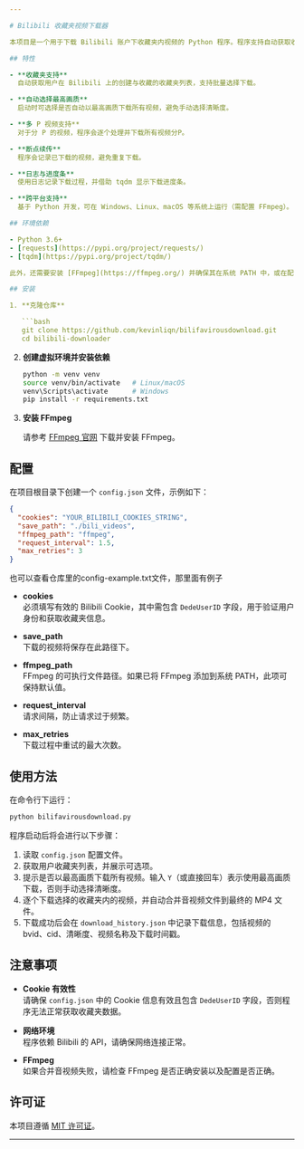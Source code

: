 ```yaml
---

# Bilibili 收藏夹视频下载器

本项目是一个用于下载 Bilibili 账户下收藏夹内视频的 Python 程序。程序支持自动获取收藏夹列表、选择要下载的收藏夹、选择下载清晰度（支持自动以最高画质下载）、记录下载历史（包括视频标题）等功能，同时使用 FFmpeg 合并 DASH 格式的音视频文件。

## 特性

- **收藏夹支持**  
  自动获取用户在 Bilibili 上的创建与收藏的收藏夹列表，支持批量选择下载。

- **自动选择最高画质**  
  启动时可选择是否自动以最高画质下载所有视频，避免手动选择清晰度。

- **多 P 视频支持**  
  对于分 P 的视频，程序会逐个处理并下载所有视频分P。

- **断点续传**  
  程序会记录已下载的视频，避免重复下载。

- **日志与进度条**  
  使用日志记录下载过程，并借助 tqdm 显示下载进度条。

- **跨平台支持**  
  基于 Python 开发，可在 Windows、Linux、macOS 等系统上运行（需配置 FFmpeg）。

## 环境依赖

- Python 3.6+
- [requests](https://pypi.org/project/requests/)
- [tqdm](https://pypi.org/project/tqdm/)

此外，还需要安装 [FFmpeg](https://ffmpeg.org/) 并确保其在系统 PATH 中，或在配置文件中指定 FFmpeg 的路径。

## 安装

1. **克隆仓库**

   ```bash
   git clone https://github.com/kevinliqn/bilifavirousdownload.git
   cd bilibili-downloader
   ```

2. **创建虚拟环境并安装依赖**

   ```bash
   python -m venv venv
   source venv/bin/activate   # Linux/macOS
   venv\Scripts\activate      # Windows
   pip install -r requirements.txt
   ```


3. **安装 FFmpeg**

   请参考 [FFmpeg 官网](https://ffmpeg.org/) 下载并安装 FFmpeg。

## 配置

在项目根目录下创建一个 `config.json` 文件，示例如下：

```json
{
  "cookies": "YOUR_BILIBILI_COOKIES_STRING",
  "save_path": "./bili_videos",
  "ffmpeg_path": "ffmpeg",
  "request_interval": 1.5,
  "max_retries": 3
}
```
也可以查看仓库里的config-example.txt文件，那里面有例子

- **cookies**  
  必须填写有效的 Bilibili Cookie，其中需包含 `DedeUserID` 字段，用于验证用户身份和获取收藏夹信息。

- **save_path**  
  下载的视频将保存在此路径下。

- **ffmpeg_path**  
  FFmpeg 的可执行文件路径。如果已将 FFmpeg 添加到系统 PATH，此项可保持默认值。

- **request_interval**  
  请求间隔，防止请求过于频繁。

- **max_retries**  
  下载过程中重试的最大次数。

## 使用方法

在命令行下运行：

```bash
python bilifavirousdownload.py
```

程序启动后将会进行以下步骤：

1. 读取 `config.json` 配置文件。
2. 获取用户收藏夹列表，并展示可选项。
3. 提示是否以最高画质下载所有视频。输入 `Y`（或直接回车）表示使用最高画质下载，否则手动选择清晰度。
4. 逐个下载选择的收藏夹内的视频，并自动合并音视频文件到最终的 MP4 文件。
5. 下载成功后会在 `download_history.json` 中记录下载信息，包括视频的 bvid、cid、清晰度、视频名称及下载时间戳。

## 注意事项

- **Cookie 有效性**  
  请确保 `config.json` 中的 Cookie 信息有效且包含 `DedeUserID` 字段，否则程序无法正常获取收藏夹数据。

- **网络环境**  
  程序依赖 Bilibili 的 API，请确保网络连接正常。

- **FFmpeg**  
  如果合并音视频失败，请检查 FFmpeg 是否正确安装以及配置是否正确。

## 许可证

本项目遵循 [MIT 许可证](LICENSE)。

---
```

